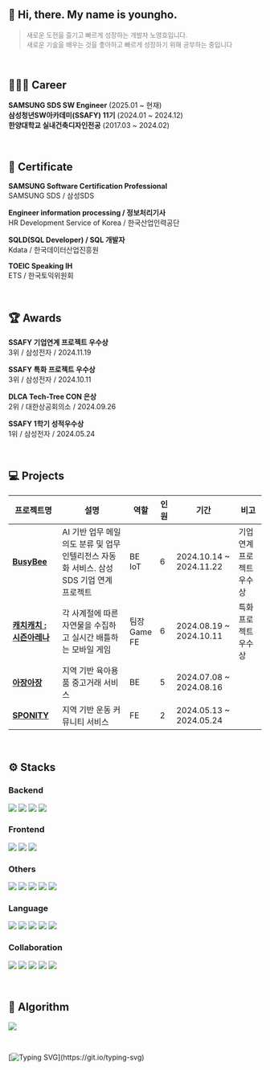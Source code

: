## 🌱 Hi, there. My name is youngho.

<blockquote style="color: gray; font-size: 0.8rem;">
새로운 도전을 즐기고 빠르게 성장하는 개발자 노영호입니다.<br>
새로운 기술을 배우는 것을 좋아하고 빠르게 성장하기 위해 공부하는 중입니다
</blockquote>

<br>

## 🧑🏻‍💻 Career

**SAMSUNG SDS SW Engineer** (2025.01 ~ 현재)<br>
**삼성청년SW아카데미(SSAFY) 11기** (2024.01 ~ 2024.12)<br>
**한양대학교 실내건축디자인전공** (2017.03 ~ 2024.02)

<br>

## 🏅 Certificate

**SAMSUNG Software Certification Professional**
<br>SAMSUNG SDS / 삼성SDS

**Engineer information processing / 정보처리기사**
<br>HR Development Service of Korea / 한국산업인력공단

**SQLD(SQL Developer) / SQL 개발자**
<br>Kdata / 한국데이터산업진흥원

**TOEIC Speaking IH**
<br>ETS / 한국토익위원회

<br>

## 🏆 Awards

**SSAFY 기업연계 프로젝트 우수상**
<br>3위 / 삼성전자 / 2024.11.19

**SSAFY 특화 프로젝트 우수상**
<br>3위 / 삼성전자 / 2024.10.11

**DLCA Tech-Tree CON 은상**
<br>2위 / 대한상공회의소 / 2024.09.26

**SSAFY 1학기 성적우수상**
<br>1위 / 삼성전자 / 2024.05.24

<br>  

## 💻 Projects

| 프로젝트명                                                                  | 설명                                                                                      | 역할         | 인원 | 기간                    | 비고                                     |
| --------------------------------------------------------------------------- | ----------------------------------------------------------------------------------------- | ------------ | ---- | ----------------------- | ---------------------------------------- |
| **[BusyBee](https://hammerhead-mind-826.notion.site/BusyBee-236da46d12d680f3b187c17a3bec49e3)** | AI 기반 업무 메일 의도 분류 및 업무 인텔리전스 자동화 서비스. 삼성 SDS 기업 연계 프로젝트 | BE<br>IoT | 6 | 2024.10.14 ~ 2024.11.22 | 기업연계 프로젝트 우수상 |
| **[캐치캐치 : 시즌아레나](https://hammerhead-mind-826.notion.site/236da46d12d68087b594ecc0d1b3faf4)** | 각 사계절에 따른 자연물을 수집하고 실시간 배틀하는 모바일 게임 | 팀장<br>Game<br>FE | 6 | 2024.08.19 ~ 2024.10.11 | 특화 프로젝트 우수상 |
| **[아장아장](https://hammerhead-mind-826.notion.site/236da46d12d680f19b0ff79b4c19dca6)** | 지역 기반 육아용품 중고거래 서비스 | BE | 5 | 2024.07.08 ~ 2024.08.16 | |
| **[SPONITY](https://hammerhead-mind-826.notion.site/SPONITY-236da46d12d68020a232e000e498f86f)** | 지역 기반 운동 커뮤니티 서비스 | FE | 2 | 2024.05.13 ~ 2024.05.24 | |

<br>  

## ⚙️ Stacks

### Backend
<img src="https://img.shields.io/badge/Spring Boot-6DB33F?style=flat-square&logo=springboot&logoColor=white"/> <img src="https://img.shields.io/badge/Spring Security-6DB33F?style=flat-square&logo=springsecurity&logoColor=white"/> <img src="https://img.shields.io/badge/Node.js-5FA04E?style=flat-square&logo=nodedotjs&logoColor=white"/> <img src="https://img.shields.io/badge/Socket.io-010101?style=flat-square&logo=socketdotio&logoColor=white"/>

### Frontend
<img src="https://img.shields.io/badge/Vue.js-4FC08D?style=flat-square&logo=vuedotjs&logoColor=white"/> <img src="https://img.shields.io/badge/Tailwind CSS-06B6D4?style=flat-square&logo=tailwindcss&logoColor=white"/> <img src="https://img.shields.io/badge/React-61DAFB?style=flat-square&logo=react&logoColor=black"/>

### Others
<img src="https://img.shields.io/badge/Elasticsearch-005571?style=flat-square&logo=elasticsearch&logoColor=white"/> <img src="https://img.shields.io/badge/MySQL-4479A1?style=flat-square&logo=mysql&logoColor=white"/> <img src="https://img.shields.io/badge/Redis-FF4438?style=flat-square&logo=redis&logoColor=white"/> <img src="https://img.shields.io/badge/Arduino-00878F?style=flat-square&logo=arduino&logoColor=white"/> <img src="https://img.shields.io/badge/Amazon AWS-FF9900?style=flat-square&logo=amazonaws&logoColor=white"/>

### Language
<img src="https://img.shields.io/badge/Java-e14a3a?style=flat-square&logo=java&logoColor=white"/> <img src="https://img.shields.io/badge/C++-00599C?style=flat-square&logo=cplusplus&logoColor=white"/> <img src="https://img.shields.io/badge/C-A8B9CC?style=flat-square&logo=c&logoColor=black"/> <img src="https://img.shields.io/badge/JavaScript-F7DF1E?style=flat-square&logo=javascript&logoColor=black"/> <img src="https://img.shields.io/badge/Python-3776AB?style=flat-square&logo=python&logoColor=white"/>

### Collaboration
<img src="https://img.shields.io/badge/GitHub-181717?style=flat-square&logo=github&logoColor=white"> <img src="https://img.shields.io/badge/GitLab-FC6D26?style=flat-square&logo=gitlab&logoColor=white"> <img src="https://img.shields.io/badge/Jira-0052CC?style=flat-square&logo=jira&logoColor=white"> <img src="https://img.shields.io/badge/Notion-000000?style=flat-square&logo=notion&logoColor=white"> <img src="https://img.shields.io/badge/Slack-4A154B?style=flat-square&logo=slack&logoColor=white">

<br>

## 💯 Algorithm

<a href="https://solved.ac/bluessom"><img src="http://mazassumnida.wtf/api/v2/generate_badge?boj=bluessom"></a>

<br>

[![Typing SVG](https://readme-typing-svg.demolab.com?font=Alkatra&weight=500&size=45&duration=7000&pause=3&color=222222&center=false&vCenter=false&repeat=true&width=1000&height=100&lines=Thank+You!)](https://git.io/typing-svg)
